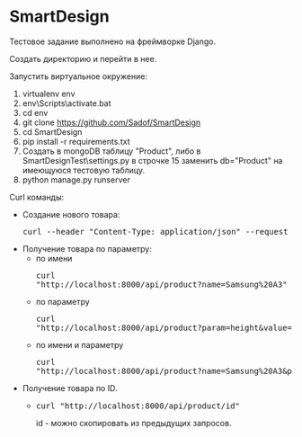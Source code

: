 # SmartDesign

Тестовое задание выполнено на фреймворке Django.

Создать директорию и перейти в нее.

Запустить виртуальное окружение:
1) virtualenv env
2) env\Scripts\activate.bat
3) cd env
4) git clone https://github.com/Sadof/SmartDesign
5) cd SmartDesign
6) pip install -r requirements.txt
7) Создать в mongoDB таблицу "Product", либо в SmartDesignTest\settings.py в строчке 15 заменить db="Product" на имеющуюся тестовую таблицу.
8) python manage.py runserver

Curl команды:
* Создание нового товара: 
  <pre>curl --header "Content-Type: application/json" --request POST --data "{\\"name\\":\\"Samsung A3\\",\\"description\\":\\"A3\\", \\"params\\": {\\"width\\":13, \\"height\\":25}}" http://localhost:8000/api/product</pre>
* Получение товара по параметру:
  * по имени <pre>curl "http://localhost:8000/api/product?name=Samsung%20A3"</pre>
  * по параметру <pre>curl "http://localhost:8000/api/product?param=height&value=25"</pre>
  * по имени и параметру <pre>curl "http://localhost:8000/api/product?name=Samsung%20A3&param=width&value=13"</pre>
* Получение товара по ID.
  * <pre>curl "http://localhost:8000/api/product/id"</pre>  id - можно скопировать из предыдущих запросов. 
